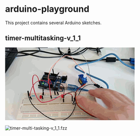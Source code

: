 # arduino-playground

This project contains several Arduino sketches.

## timer-multitasking-v_1_1

![timer-multi-tasking-v_1_1.gif](timer-multi-tasking-v_1_1/timer-multi-tasking-v_1_1.gif)

![timer-multi-tasking-v_1_1.fzz](timer-multi-tasking-v_1_1/timer-multi-tasking-v_1_1.fzz)
